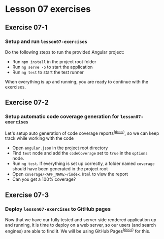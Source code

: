 # Lesson 07 exercises
## Exercise 07-1
### Setup and run `lesson07-exercises`
Do the following steps to run the provided Angular project:

- Run `npm install` in the project root folder
- Run `ng serve -o` to start the application
- Run `ng test` to start the test runner

When everything is up and running, you are ready to continue with the exercises.

## Exercise 07-2
### Setup automatic code coverage generation for `lesson07-exercises`
Let's setup auto generation of code coverage reports<sup>(<a href="https://angular.io/guide/testing-code-coverage">docs</a>)</sup>, so we can keep track while working with the code

- Open `angular.json` in the project root directory
- Find `test` node and add the `codeCoverage` set to `true` in the `options` node.
- Run `ng test`. If everything is set up correctly, a folder named `coverage` should have been generated in the project root
- Open `coverage/<APP_NAME>/index.html` to view the report
- Can you get a 100% coverage?

## Exercise 07-3
### Deploy `lesson07-exercises` to GitHub pages
Now that we have our fully tested and server-side rendered application up and running, it is time to deploy on a web server, so our users (and search engines) are able to find it. We will be using GitHub Pages<sup>(<a href="https://angular.io/guide/deployment#deploy-to-github-pages">docs</a>)</sup> for this.